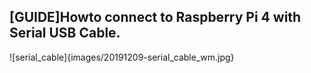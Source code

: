 [GUIDE]Howto connect to Raspberry Pi 4 with Serial USB Cable.
---
![serial_cable]{images/20191209-serial_cable_wm.jpg}

